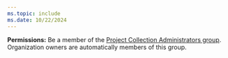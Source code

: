 ```yaml
---
ms.topic: include
ms.date: 10/22/2024
---
```


**Permissions:** Be a member of the [Project Collection Administrators group](organizations/security/look-up-project-collection-administrators.md). Organization owners are automatically members of this group.
